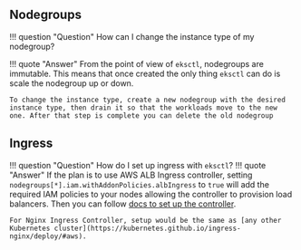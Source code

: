 ## Nodegroups

!!! question "Question"
    How can I change the instance type of my nodegroup?

!!! quote "Answer"
    From the point of view of `eksctl`, nodegroups are immutable. This means that once created the only thing `eksctl` can do is scale the nodegroup up or down.

    To change the instance type, create a new nodegroup with the desired instance type, then drain it so that the workloads move to the new one. After that step is complete you can delete the old nodegroup

## Ingress

!!! question "Question"
    How do I set up ingress with `eksctl`?
!!! quote "Answer"
    If the plan is to use AWS ALB Ingress controller, setting `nodegroups[*].iam.withAddonPolicies.albIngress` to `true` will add the required IAM policies to your nodes allowing the controller to provision load balancers. Then you can follow [docs to set up the controller](https://kubernetes-sigs.github.io/aws-alb-ingress-controller/guide/controller/setup/).

    For Nginx Ingress Controller, setup would be the same as [any other Kubernetes cluster](https://kubernetes.github.io/ingress-nginx/deploy/#aws).
